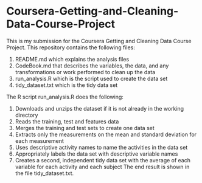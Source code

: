 # Coursera-Getting-and-Cleaning-Data-Course-Project

This is my submission for the Coursera Getting and Cleaning Data Course Project. This repository contains the following files:
1. README.md which explains the analysis files 
2. CodeBook.md that describes the variables, the data, and any transformations or work performed to clean up the data
3. run_analysis.R which is the script used to create the data set
4. tidy_dataset.txt which is the tidy data set

The R script run_analysis.R does the following:
1. Downloads and unzips the dataset if it is not already in the working directory
2. Reads the training, test and features data
3. Merges the training and test sets to create one data set
4. Extracts only the measurements on the mean and standard deviation for each measurement
5. Uses descriptive activity names to name the activities in the data set
6. Appropriately labels the data set with descriptive variable names
7. Creates a second, independent tidy data set with the average of each variable for each activity and each subject
The end result is shown in the file tidy_dataset.txt.
